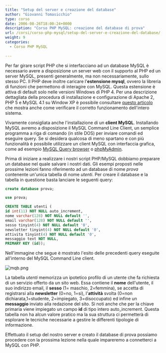 ```yaml
---
title: "Setup del server e creazione del database"
author: "Giovanni Tomasicchio"
type: corso
date: 2006-08-26T18:00:24+0000
description: "Corso PHP MySQL: creazione del database di prova"
url: /corsi/corso-php-mysql/setup-del-server-e-creazione-del-database/
weight: 9
categories:
  - Corso PHP MySQL
  
---
```

Per far girare script PHP che si interfacciano ad un database MySQL è necessario avere a disposizione un server web con il supporto al PHP ed un server MySQL, presenti generalmente, ma non necessariamente, sullo stesso PC. Il PHP deve inoltre caricare l'**estensione mysql**, ovvero la libreria di funzioni che permettono di interagire con MySQL. Questa estensione è attiva di default solo nelle versioni Windows di PHP 4. Per una descrizione dettagliata della procedura di installazione e configurazione di Apache 2, PHP 5 e MySQL 4.1 su Window XP è possibile consultare [questo articolo](/articoli/installare-apache-2-php-5-mysql-4.1-su-windows/) che mostra anche come verificare il corretto funzionamento dell'intero sistema.

Vivamente consigliata anche l'installazione di un **client MySQL**. Installando MySQL avremo a disposizione il MySQL Command Line Client, un semplice programma a riga di comando (in stile DOS) per inviare comandi ed eseguire query. Se si desidera qualcosa di meno spartano e con più funzionalità è possibile utilizzare un client MySQL con interfaccia grafica, come ad esempio [MySQL Query browser](http://www.mysql.com/products/tools/query-browser/) o [phpMyAdmin](http://www.phpmyadmin.net/).

Prima di iniziare a realizzare i nostri script PHP/MySQL dobbiamo preparare un database nel quale salvare i nostri dati. Gli esempi proposti nelle prossime lezioni fanno riferimento ad un database di nome *prova* contenente un'unica tabella di nome *utenti*. Per creare il database e la tabella in questione basta lanciare le seguenti query:

 ```sql
create database prova;

use prova;

CREATE TABLE utenti (
id int(11) NOT NULL auto_increment,
nome varchar(128) NOT NULL default '',
email varchar(128) NOT NULL default '',
sesso tinyint(4) NOT NULL default '0',
newsletter tinyint(4) NOT NULL default '0',
attivita tinyint(4) NOT NULL default '0',
messaggio text NOT NULL,
PRIMARY KEY (id));
```

Nell'immagine che segue è mostrato l'esito delle precedenti query eseguite all'interno del MySQL Command Line client.

![mqb.png](/corsi/corso_php_mysql/mqb.png)

La tabella *utenti* memorizza un ipotetico profilo di un utente che fa richiesta di un servizio offerto da un sito web. Essa contiene il **nome** dell'utente, il suo indirizzo email, il **sesso** (1= maschio, 2=femmina), se accetta di registrarsi alla **newsletter** (0=no, 1=si), l'**attività** svolta (0=non dichiarata,1=studente, 2=impiegato, 3=disoccupato) ed infine un **messaggio** inviato alla redazione del sito. Si noti anche che per la chiave primaria viene impiegato un campo **id** di tipo intero auto\_increment. Questa tabella non ha alcun valore pratico ma la sua struttura ci permetterà di esplorare le tecniche necessarie a gestire le differenti tipologie di informazione.

Effettuato il setup del nostro server e creato il database di prova possiamo procedere con la prossima lezione nella quale impareremo a connetterci a MySQL con PHP.